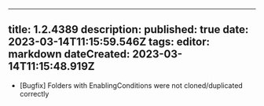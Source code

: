 
---
title: 1.2.4389
description: 
published: true
date: 2023-03-14T11:15:59.546Z
tags: 
editor: markdown
dateCreated: 2023-03-14T11:15:48.919Z
---		
		
- [Bugfix] Folders with EnablingConditions were not cloned/duplicated correctly